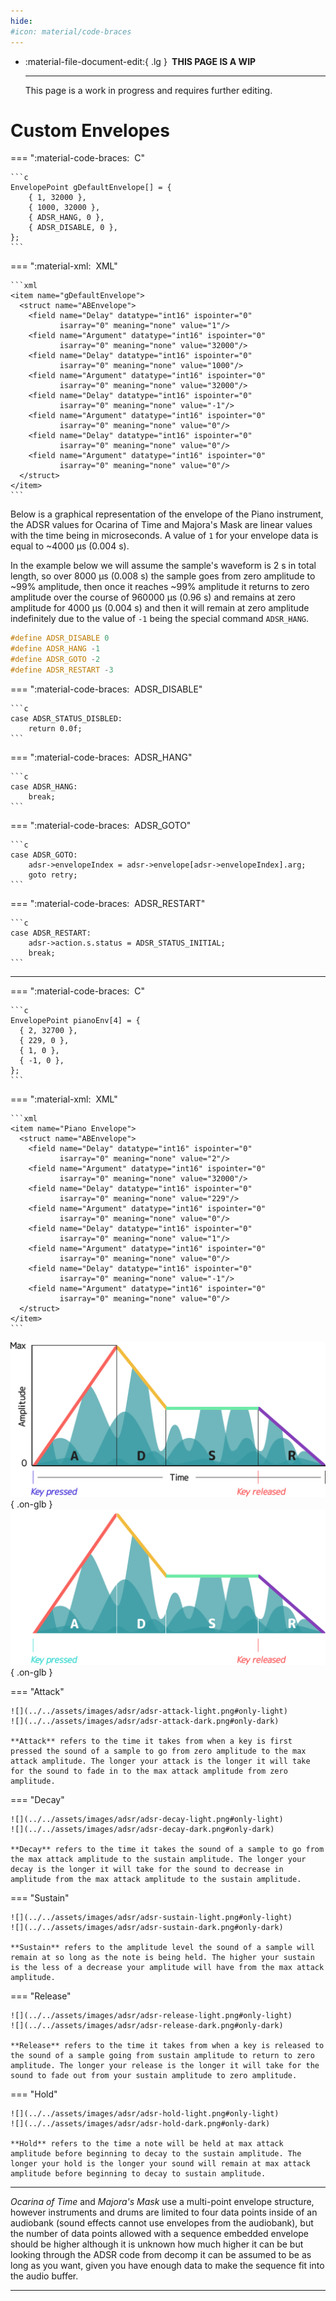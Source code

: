 ```yaml
---
hide:
#icon: material/code-braces
---
```


<div class="grid cards" markdown>

-   :material-file-document-edit:{ .lg } __&nbsp;THIS PAGE IS A WIP__
  
    ---

    This page is a work in progress and requires further editing.

</div>

# Custom Envelopes

=== ":material-code-braces: &nbsp;C"

    ```c
    EnvelopePoint gDefaultEnvelope[] = {
        { 1, 32000 },
        { 1000, 32000 },
        { ADSR_HANG, 0 },
        { ADSR_DISABLE, 0 },
    };
    ```

=== ":material-xml: &nbsp;XML"

    ```xml
    <item name="gDefaultEnvelope">
      <struct name="ABEnvelope">
        <field name="Delay" datatype="int16" ispointer="0"
               isarray="0" meaning="none" value="1"/>
        <field name="Argument" datatype="int16" ispointer="0"
               isarray="0" meaning="none" value="32000"/>
        <field name="Delay" datatype="int16" ispointer="0"
               isarray="0" meaning="none" value="1000"/>
        <field name="Argument" datatype="int16" ispointer="0"
               isarray="0" meaning="none" value="32000"/>
        <field name="Delay" datatype="int16" ispointer="0"
               isarray="0" meaning="none" value="-1"/>
        <field name="Argument" datatype="int16" ispointer="0"
               isarray="0" meaning="none" value="0"/>
        <field name="Delay" datatype="int16" ispointer="0"
               isarray="0" meaning="none" value="0"/>
        <field name="Argument" datatype="int16" ispointer="0"
               isarray="0" meaning="none" value="0"/>
      </struct>
    </item>
    ```

Below is a graphical representation of the envelope of the Piano instrument, the ADSR values for Ocarina of Time and Majora's Mask are linear values with the time being in microseconds. A value of `1` for your envelope data is equal to ~4000 µs (0.004 s).

In the example below we will assume the sample's waveform is 2 s in total length, so over 8000 µs (0.008 s) the sample goes from zero amplitude to ~99% amplitude, then once it reaches ~99% amplitude it returns to zero amplitude over the course of 960000 µs (0.96 s) and remains at zero amplitude for 4000 µs (0.004 s) and then it will remain at zero amplitude indefinitely due to the value of `-1` being the special command `ADSR_HANG`.

```c hl_lines="2"
#define ADSR_DISABLE 0
#define ADSR_HANG -1
#define ADSR_GOTO -2
#define ADSR_RESTART -3
```

=== ":material-code-braces: &nbsp;ADSR_DISABLE"

    ```c
    case ADSR_STATUS_DISBLED:
        return 0.0f;
    ```

=== ":material-code-braces: &nbsp;ADSR_HANG"

    ```c
    case ADSR_HANG:
        break;
    ```

=== ":material-code-braces: &nbsp;ADSR_GOTO"

    ```c
    case ADSR_GOTO:
        adsr->envelopeIndex = adsr->envelope[adsr->envelopeIndex].arg;
        goto retry;
    ```

=== ":material-code-braces: &nbsp;ADSR_RESTART"

    ```c
    case ADSR_RESTART:
        adsr->action.s.status = ADSR_STATUS_INITIAL;
        break;
    ```

-----
=== ":material-code-braces: &nbsp;C"

    ```c
    EnvelopePoint pianoEnv[4] = {
      { 2, 32700 },
      { 229, 0 },
      { 1, 0 },
      { -1, 0 },
    };
    ```

=== ":material-xml: &nbsp;XML"

    ```xml
    <item name="Piano Envelope">
      <struct name="ABEnvelope">
        <field name="Delay" datatype="int16" ispointer="0"
               isarray="0" meaning="none" value="2"/>
        <field name="Argument" datatype="int16" ispointer="0"
               isarray="0" meaning="none" value="32000"/>
        <field name="Delay" datatype="int16" ispointer="0"
               isarray="0" meaning="none" value="229"/>
        <field name="Argument" datatype="int16" ispointer="0"
               isarray="0" meaning="none" value="0"/>
        <field name="Delay" datatype="int16" ispointer="0"
               isarray="0" meaning="none" value="1"/>
        <field name="Argument" datatype="int16" ispointer="0"
               isarray="0" meaning="none" value="0"/>
        <field name="Delay" datatype="int16" ispointer="0"
               isarray="0" meaning="none" value="-1"/>
        <field name="Argument" datatype="int16" ispointer="0"
               isarray="0" meaning="none" value="0"/>
      </struct>
    </item>
    ```

![](../../assets/images/adsr/adsr-light.png#only-light){ .on-glb }
![](../../assets/images/adsr/adsr-dark.png#only-dark){ .on-glb }

=== "Attack"

    ![](../../assets/images/adsr/adsr-attack-light.png#only-light)
    ![](../../assets/images/adsr/adsr-attack-dark.png#only-dark)

    **Attack** refers to the time it takes from when a key is first pressed the sound of a sample to go from zero amplitude to the max attack amplitude. The longer your attack is the longer it will take for the sound to fade in to the max attack amplitude from zero amplitude.

=== "Decay"

    ![](../../assets/images/adsr/adsr-decay-light.png#only-light)
    ![](../../assets/images/adsr/adsr-decay-dark.png#only-dark)

    **Decay** refers to the time it takes the sound of a sample to go from the max attack amplitude to the sustain amplitude. The longer your decay is the longer it will take for the sound to decrease in amplitude from the max attack amplitude to the sustain amplitude.

=== "Sustain"

    ![](../../assets/images/adsr/adsr-sustain-light.png#only-light)
    ![](../../assets/images/adsr/adsr-sustain-dark.png#only-dark)

    **Sustain** refers to the amplitude level the sound of a sample will remain at so long as the note is being held. The higher your sustain is the less of a decrease your amplitude will have from the max attack amplitude.

=== "Release"

    ![](../../assets/images/adsr/adsr-release-light.png#only-light)
    ![](../../assets/images/adsr/adsr-release-dark.png#only-dark)

    **Release** refers to the time it takes from when a key is released to the sound of a sample going from sustain amplitude to return to zero amplitude. The longer your release is the longer it will take for the sound to fade out from your sustain amplitude to zero amplitude.

=== "Hold"

    ![](../../assets/images/adsr/adsr-hold-light.png#only-light)
    ![](../../assets/images/adsr/adsr-hold-dark.png#only-dark)

    **Hold** refers to the time a note will be held at max attack amplitude before beginning to decay to the sustain amplitude. The longer your hold is the longer your sound will remain at max attack amplitude before beginning to decay to sustain amplitude.

-----

*Ocarina of Time* and *Majora's Mask* use a multi-point envelope structure, however instruments and drums are limited to four data points inside of an audiobank (sound effects cannot use envelopes from the audiobank), but the number of data points allowed with a sequence embedded envelope should be higher although it is unknown how much higher it can be but looking through the ADSR code from decomp it can be assumed to be as long as you want, given you have enough data to make the sequence fit into the audio buffer.

<style>
/*
### Sample Manipulation Using Envelopes
Using only envelopes it is possible to create new sounds without needing to use sample injection. After studying multiple soundfonts, such as the General MIDI soundfont, I <small>figure out way to remove first person speech</small> realized there were samples shared between different instruments, or drums but used to create new instruments and drums. One such example is hi-hats such as the closed hi-hat, pedaled hi-hat, and open hi-hat; *Majora's Mask* has a semi-open hi-hat sample that is perfect for this.

A lot of people in the community use the ride cymbal for hi-hats because the semi-opened hi-hat in *Majora's Mask* just doesn't fit, but you can use the hi-hat to create the other two hi-hats instead of using the ride cymbal by using a custom envelope.

!!! info
    If you don't play on using a custom audiobank, and you have channels to spare in your sequence, you can separate the hi-hat sample into its own channel and use a sequence embedded envelope to create the two missing hi-hat sounds.

#### Closed Hi-Hat Envelope
Below is the envelope to create a closed hi-hat out of the semi-open hi-hat in *Majora's Mask*. It cuts the sample almost immediately resulting in just a short hi-hat hit sound from the initial few seconds of the sample.

??? warning "Note Length Warning"
    Due to the way samples are handled in *Ocarina of Time* and *Majora's Mask*, a short enough note will cut the sample even shorter. This isn't usually a problem for the closed hi-hat, but if the sound is too short then you can try lengthening your closed hi-hat notes in your `.mid` file to give more time for the envelope to finish playing.

=== ":material-code-braces: &nbsp;C"
    ```c
    EnvelopePoint CHH[4] = {
      { 2, 32700 },
      { 12, 0 },
      { -1, 0 },
      { 0, 0 },
    };
    ```

=== ":material-xml: &nbsp;XML"
    ```xml
    <item address="0" name="CHH">
      <struct name="ABEnvelope">
        <field name="Delay 1" datatype="int16" ispointer="0" isarray="0"
               meaning="none" value="2"/>
        <field name="Arg 1" datatype="uint16" ispointer="0" isarray="0"
               meaning="none" value="32700"/>
        <field name="Delay 2" datatype="int16" ispointer="0" isarray="0"
               meaning="none" value="12"/>
        <field name="Arg 2" datatype="uint16" ispointer="0" isarray="0"
               meaning="none" value="0"/>
        <field name="Delay 3" datatype="int16" ispointer="0" isarray="0"
               meaning="none" value="-1"/>
        <field name="Arg 3" datatype="uint16" ispointer="0" isarray="0"
               meaning="none" value="0"/>
        <field name="Delay 4" datatype="int16" ispointer="0" isarray="0"
               meaning="none" value="0"/>
        <field name="Arg 4" datatype="uint16" ispointer="0" isarray="0"
               meaning="none" value="0"/>
      </struct>
    </item>
    ```

=== ":material-hexadecimal: &nbsp;Binary"
    ```
    00 02 7F BC 00 0C 00 00 FF FF 00 00 00 00 00 00
    ```

#### Pedal Hi-Hat
placeholder

=== ":material-code-braces: &nbsp;C"
    ```c
    EnvelopePoint CHH[4] = {
      { 2, 32700 },
      { 24, 0 },
      { -1, 0 },
      { 0, 0 },
    };
    ```

=== ":material-xml: &nbsp;XML"
    ```xml
    <item address="0" name="PHH">
      <struct name="ABEnvelope">
        <field name="Delay 1" datatype="int16" ispointer="0" isarray="0"
               meaning="none" value="2"/>
        <field name="Arg 1" datatype="uint16" ispointer="0" isarray="0"
               meaning="none" value="32700"/>
        <field name="Delay 2" datatype="int16" ispointer="0" isarray="0"
               meaning="none" value="24"/>
        <field name="Arg 2" datatype="uint16" ispointer="0" isarray="0"
               meaning="none" value="0"/>
        <field name="Delay 3" datatype="int16" ispointer="0" isarray="0"
               meaning="none" value="-1"/>
        <field name="Arg 3" datatype="uint16" ispointer="0" isarray="0"
               meaning="none" value="0"/>
        <field name="Delay 4" datatype="int16" ispointer="0" isarray="0"
               meaning="none" value="0"/>
        <field name="Arg 4" datatype="uint16" ispointer="0" isarray="0"
               meaning="none" value="0"/>
      </struct>
    </item>
    ```

=== ":material-hexadecimal: &nbsp;Binary"
    ```
    00 02 7F BC 00 18 00 00 FF FF 00 00 00 00 00 00
    ```
*/
</style>

-----